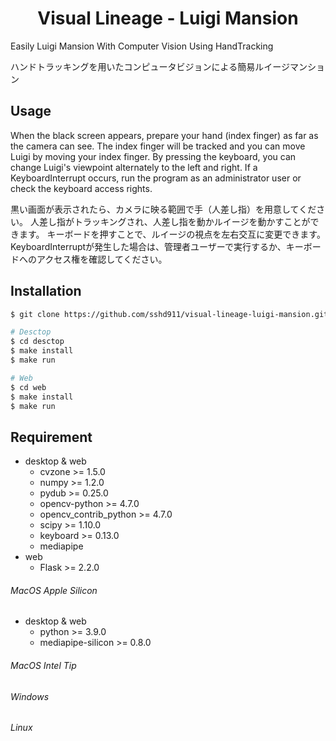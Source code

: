 <h1 align='center'>Visual Lineage - Luigi Mansion</h1>

Easily Luigi Mansion With Computer Vision Using HandTracking

ハンドトラッキングを用いたコンピュータビジョンによる簡易ルイージマンション

## Usage

When the black screen appears, prepare your hand (index finger) as far as the camera can see. 
The index finger will be tracked and you can move Luigi by moving your index finger.
By pressing the keyboard, you can change Luigi's viewpoint alternately to the left and right.
If a KeyboardInterrupt occurs, run the program as an administrator user or check the keyboard access rights.

黒い画面が表示されたら、カメラに映る範囲で手（人差し指）を用意してください。
人差し指がトラッキングされ、人差し指を動かルイージを動かすことができます。
キーボードを押すことで、ルイージの視点を左右交互に変更できます。
KeyboardInterruptが発生した場合は、管理者ユーザーで実行するか、キーボードへのアクセス権を確認してください。

## Installation

```bash
$ git clone https://github.com/sshd911/visual-lineage-luigi-mansion.git && cd visual-lineage-luigi-mansion

# Desctop
$ cd desctop
$ make install
$ make run

# Web
$ cd web
$ make install
$ make run
```

## Requirement

- desktop & web
  - cvzone >= 1.5.0
  - numpy >= 1.2.0
  - pydub >= 0.25.0
  - opencv-python >= 4.7.0
  - opencv_contrib_python >= 4.7.0
  - scipy >= 1.10.0
  - keyboard >= 0.13.0
  - mediapipe
- web
  - Flask >= 2.2.0

###### MacOS Apple Silicon

- desktop & web
  - python >= 3.9.0
  - mediapipe-silicon >= 0.8.0

###### MacOS Intel Tip

###### Windows

###### Linux
